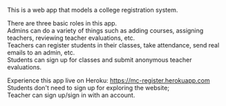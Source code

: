 

This is a web app that models a college registration system.     

There are three basic roles in this app.     
Admins can do a variety of things such as adding courses, assigning teachers, reviewing teacher evaluations, etc.    
Teachers can register students in their classes, take attendance, send real emails to an admin, etc.    
Students can sign up for classes and submit anonymous teacher evaluations.   
    
Experience this app live on Heroku: https://mc-register.herokuapp.com          
Students don't need to sign up for exploring the website;          
Teacher can sign up/sign in with an account.
